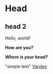 # Head
## head 2


*Hello, world!*

**How are you?**

***Where is your head?*** 

"simple text"
[Yandex](https://yandex.ru)